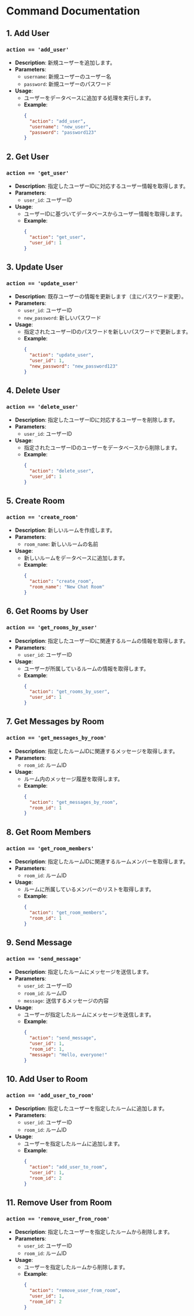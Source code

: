 # Command Documentation

## 1. Add User
### `action == 'add_user'`
- **Description**: 新規ユーザーを追加します。
- **Parameters**:
  - `username`: 新規ユーザーのユーザー名
  - `password`: 新規ユーザーのパスワード
- **Usage**:
  - ユーザーをデータベースに追加する処理を実行します。
  - **Example**:
    ```json
    {
      "action": "add_user",
      "username": "new_user",
      "password": "password123"
    }
    ```

## 2. Get User
### `action == 'get_user'`
- **Description**: 指定したユーザーIDに対応するユーザー情報を取得します。
- **Parameters**:
  - `user_id`: ユーザーID
- **Usage**:
  - ユーザーIDに基づいてデータベースからユーザー情報を取得します。
  - **Example**:
    ```json
    {
      "action": "get_user",
      "user_id": 1
    }
    ```

## 3. Update User
### `action == 'update_user'`
- **Description**: 既存ユーザーの情報を更新します（主にパスワード変更）。
- **Parameters**:
  - `user_id`: ユーザーID
  - `new_password`: 新しいパスワード
- **Usage**:
  - 指定されたユーザーIDのパスワードを新しいパスワードで更新します。
  - **Example**:
    ```json
    {
      "action": "update_user",
      "user_id": 1,
      "new_password": "new_password123"
    }
    ```

## 4. Delete User
### `action == 'delete_user'`
- **Description**: 指定したユーザーIDに対応するユーザーを削除します。
- **Parameters**:
  - `user_id`: ユーザーID
- **Usage**:
  - 指定されたユーザーIDのユーザーをデータベースから削除します。
  - **Example**:
    ```json
    {
      "action": "delete_user",
      "user_id": 1
    }
    ```

## 5. Create Room
### `action == 'create_room'`
- **Description**: 新しいルームを作成します。
- **Parameters**:
  - `room_name`: 新しいルームの名前
- **Usage**:
  - 新しいルームをデータベースに追加します。
  - **Example**:
    ```json
    {
      "action": "create_room",
      "room_name": "New Chat Room"
    }
    ```

## 6. Get Rooms by User
### `action == 'get_rooms_by_user'`
- **Description**: 指定したユーザーIDに関連するルームの情報を取得します。
- **Parameters**:
  - `user_id`: ユーザーID
- **Usage**:
  - ユーザーが所属しているルームの情報を取得します。
  - **Example**:
    ```json
    {
      "action": "get_rooms_by_user",
      "user_id": 1
    }
    ```

## 7. Get Messages by Room
### `action == 'get_messages_by_room'`
- **Description**: 指定したルームIDに関連するメッセージを取得します。
- **Parameters**:
  - `room_id`: ルームID
- **Usage**:
  - ルーム内のメッセージ履歴を取得します。
  - **Example**:
    ```json
    {
      "action": "get_messages_by_room",
      "room_id": 1
    }
    ```

## 8. Get Room Members
### `action == 'get_room_members'`
- **Description**: 指定したルームIDに関連するルームメンバーを取得します。
- **Parameters**:
  - `room_id`: ルームID
- **Usage**:
  - ルームに所属しているメンバーのリストを取得します。
  - **Example**:
    ```json
    {
      "action": "get_room_members",
      "room_id": 1
    }
    ```

## 9. Send Message
### `action == 'send_message'`
- **Description**: 指定したルームにメッセージを送信します。
- **Parameters**:
  - `user_id`: ユーザーID
  - `room_id`: ルームID
  - `message`: 送信するメッセージの内容
- **Usage**:
  - ユーザーが指定したルームにメッセージを送信します。
  - **Example**:
    ```json
    {
      "action": "send_message",
      "user_id": 1,
      "room_id": 1,
      "message": "Hello, everyone!"
    }
    ```

## 10. Add User to Room
### `action == 'add_user_to_room'`
- **Description**: 指定したユーザーを指定したルームに追加します。
- **Parameters**:
  - `user_id`: ユーザーID
  - `room_id`: ルームID
- **Usage**:
  - ユーザーを指定したルームに追加します。
  - **Example**:
    ```json
    {
      "action": "add_user_to_room",
      "user_id": 1,
      "room_id": 2
    }
    ```

## 11. Remove User from Room
### `action == 'remove_user_from_room'`
- **Description**: 指定したユーザーを指定したルームから削除します。
- **Parameters**:
  - `user_id`: ユーザーID
  - `room_id`: ルームID
- **Usage**:
  - ユーザーを指定したルームから削除します。
  - **Example**:
    ```json
    {
      "action": "remove_user_from_room",
      "user_id": 1,
      "room_id": 2
    }
    ```

